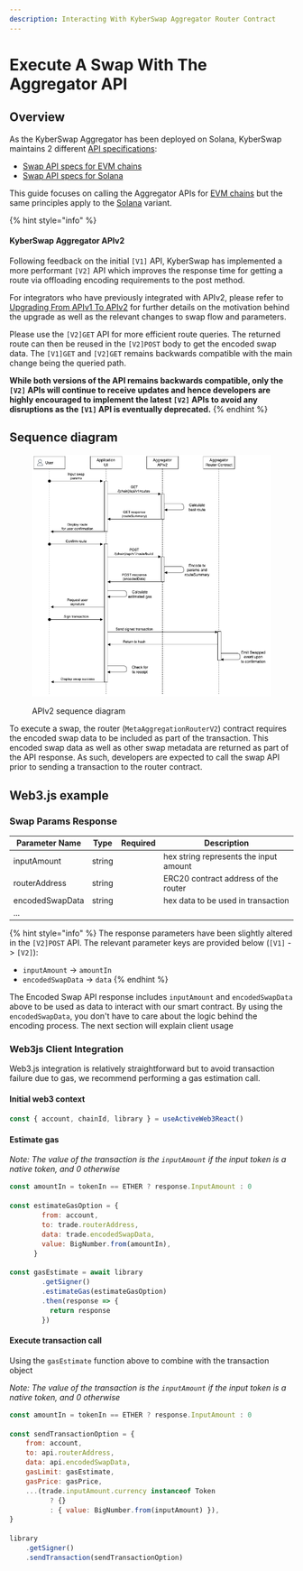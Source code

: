 ```yaml
---
description: Interacting With KyberSwap Aggregator Router Contract
---
```


# Execute A Swap With The Aggregator API

## Overview

As the KyberSwap Aggregator has been deployed on Solana, KyberSwap maintains 2 different [API specifications](../aggregator-api-specification/):

* [Swap API specs for EVM chains](../aggregator-api-specification/evm-swaps.md)
* [Swap API specs for Solana](../aggregator-api-specification/solana-swaps.md)

This guide focuses on calling the Aggregator APIs for [EVM chains](../aggregator-api-specification/evm-swaps.md) but the same principles apply to the [Solana](../aggregator-api-specification/solana-swaps.md) variant.&#x20;

{% hint style="info" %}
#### KyberSwap Aggregator APIv2

Following feedback on the initial `[V1]` API, KyberSwap has implemented a more performant `[V2]` API which improves the response time for getting a route via offloading encoding requirements to the post method.

For integrators who have previously integrated with APIv2, please refer to [Upgrading From APIv1 To APIv2](upgrading-from-apiv1-to-apiv2.md) for further details on the motivation behind the upgrade as well as the relevant changes to swap flow and parameters.&#x20;

Please use the `[V2]GET` API for more efficient route queries. The returned route can then be reused in the `[V2]POST` body to get the encoded swap data. The `[V1]GET` and `[V2]GET` remains backwards compatible with the main change being the queried path.&#x20;

**While both versions of the API remains backwards compatible, only the `[V2]` APIs will continue to receive updates and hence developers are highly encouraged to implement the latest `[V2]` APIs to avoid any disruptions as the `[V1]` API is eventually deprecated.**
{% endhint %}

## Sequence diagram

<figure><img src="../../../.gitbook/assets/Aggregator APIv2-APIv2.png" alt=""><figcaption><p>APIv2 sequence diagram</p></figcaption></figure>

To execute a swap, the router (`MetaAggregationRouterV2`) contract requires the encoded swap data to be included as part of the transaction. This encoded swap data as well as other swap metadata are returned as part of the API response. As such, developers are expected to call the swap API prior to sending a transaction to the router contract.

## Web3.js example

### Swap Params Response[​](https://docs.kyberswap.com/Aggregator/implement-a-swap#swap-params-response) <a href="#swap-params-response" id="swap-params-response"></a>

| Parameter Name  | Type   | Required | Description                            |
| --------------- | ------ | -------- | -------------------------------------- |
| inputAmount     | string |          | hex string represents the input amount |
| routerAddress   | string |          | ERC20 contract address of the router   |
| encodedSwapData | string |          | hex data to be used in transaction     |
| ...             |        |          |                                        |

{% hint style="info" %}
The response parameters have been slightly altered in the `[V2]POST` API. The relevant parameter keys are provided below (`[V1]` -> `[V2]`):

* `inputAmount` -> `amountIn`
* `encodedSwapData` -> `data`
{% endhint %}

The Encoded Swap API response includes `inputAmount` and `encodedSwapData` above to be used as data to interact with our smart contract. By using the `encodedSwapData`, you don't have to care about the logic behind the encoding process. The next section will explain client usage

### Web3js Client Integration[​](https://docs.kyberswap.com/Aggregator/implement-a-swap#web3js-client-integration) <a href="#web3js-client-integration" id="web3js-client-integration"></a>

Web3.js integration is relatively straightforward but to avoid transaction failure due to gas, we recommend performing a gas estimation call.

#### Initial web3 context[​](https://docs.kyberswap.com/Aggregator/implement-a-swap#initial-web3-context) <a href="#initial-web3-context" id="initial-web3-context"></a>

```javascript
const { account, chainId, library } = useActiveWeb3React()
```

#### Estimate gas[​](https://docs.kyberswap.com/Aggregator/implement-a-swap#estimate-gas) <a href="#estimate-gas" id="estimate-gas"></a>

_Note: The value of the transaction is the `inputAmount` if the input token is a native token, and 0 otherwise_

```javascript
const amountIn = tokenIn == ETHER ? response.InputAmount : 0

const estimateGasOption = {
        from: account,
        to: trade.routerAddress,
        data: trade.encodedSwapData,
        value: BigNumber.from(amountIn),
      }
      
const gasEstimate = await library
        .getSigner()
        .estimateGas(estimateGasOption)
        .then(response => {
          return response
        })
```

#### Execute transaction call[​](https://docs.kyberswap.com/Aggregator/implement-a-swap#execute-transaction-call) <a href="#execute-transaction-call" id="execute-transaction-call"></a>

Using the `gasEstimate` function above to combine with the transaction object

_Note: The value of the transaction is the `inputAmount` if the input token is a native token, and 0 otherwise_

```javascript
const amountIn = tokenIn == ETHER ? response.InputAmount : 0

const sendTransactionOption = {
    from: account,
    to: api.routerAddress,
    data: api.encodedSwapData,
    gasLimit: gasEstimate,
    gasPrice: gasPrice,
    ...(trade.inputAmount.currency instanceof Token
          ? {}
          : { value: BigNumber.from(inputAmount) }),
}

library
    .getSigner()
    .sendTransaction(sendTransactionOption)
```

